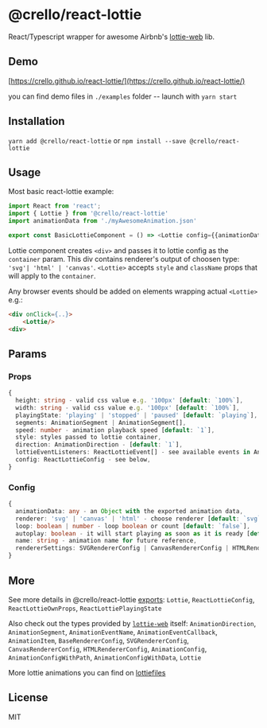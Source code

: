 # @crello/react-lottie

React/Typescript wrapper for awesome Airbnb's [lottie-web](https://github.com/airbnb/lottie-web) lib.

## Demo 
[https://crello.github.io/react-lottie/](https://crello.github.io/react-lottie/)

you can find demo files in `./examples` folder -- launch with `yarn start`

## Installation
`yarn add @crello/react-lottie` or `npm install --save @crello/react-lottie`

## Usage
Most basic react-lottie example:
```typescript
import React from 'react';
import { Lottie } from '@crello/react-lottie'
import animationData from './myAwesomeAnimation.json'

export const BasicLottieComponent = () => <Lottie config={{animationData: animationData}}>
```

Lottie component creates `<div>` and passes it to lottie config as the `container` param. This div contains renderer's output of choosen type: `'svg'| 'html' | 'canvas'`. `<Lottie>` accepts `style` and `className` props that will apply to the `container`. 

Any browser events should be added on elements wrapping actual `<Lottie>` e.g.:
```html
<div onClick={..}>
    <Lottie/>
<div>
```

## Params

### Props
```typescript
{
  height: string - valid css value e.g. '100px' [default: `100%`],
  width: string - valid css value e.g. '100px' [default: `100%`],
  playingState: 'playing' | 'stopped' | 'paused' [default: `playing`],
  segments: AnimationSegment | AnimationSegment[],
  speed: number - animation playback speed [default: `1`],
  style: styles passed to lottie container,
  direction: AnimationDirection - [default: `1`],
  lottieEventListeners: ReactLottieEvent[] - see available events in AnimationEventName from 'lottie-web',
  config: ReactLottieConfig - see below,
}
```

### Config
```typescript
{
  animationData: any - an Object with the exported animation data,
  renderer: 'svg' | 'canvas' | 'html' - choose renderer [default: `svg`],
  loop: boolean | number - loop boolean or count [default: `false`],
  autoplay: boolean - it will start playing as soon as it is ready [default: `true`],
  name: string - animation name for future reference,
  rendererSettings: SVGRendererConfig | CanvasRendererConfig | HTMLRendererConfig,
}
```

## More

See more details in @crello/react-lottie [exports](https://github.com/crello/react-lottie/blob/master/src/components/Lottie/interface.ts): `Lottie`, `ReactLottieConfig`, `ReactLottieOwnProps`, `ReactLottiePlayingState`

Also check out the types provided by [`lottie-web`](https://github.com/airbnb/lottie-web/blob/master/index.d.ts) itself: `AnimationDirection`, `AnimationSegment`, `AnimationEventName`, `AnimationEventCallback`, `AnimationItem`, `BaseRendererConfig`, `SVGRendererConfig`, `CanvasRendererConfig`, `HTMLRendererConfig`, `AnimationConfig`, `AnimationConfigWithPath`, `AnimationConfigWithData`, `Lottie`

More lottie animations you can find on [lottiefiles](https://www.lottiefiles.com/)

## License
MIT
